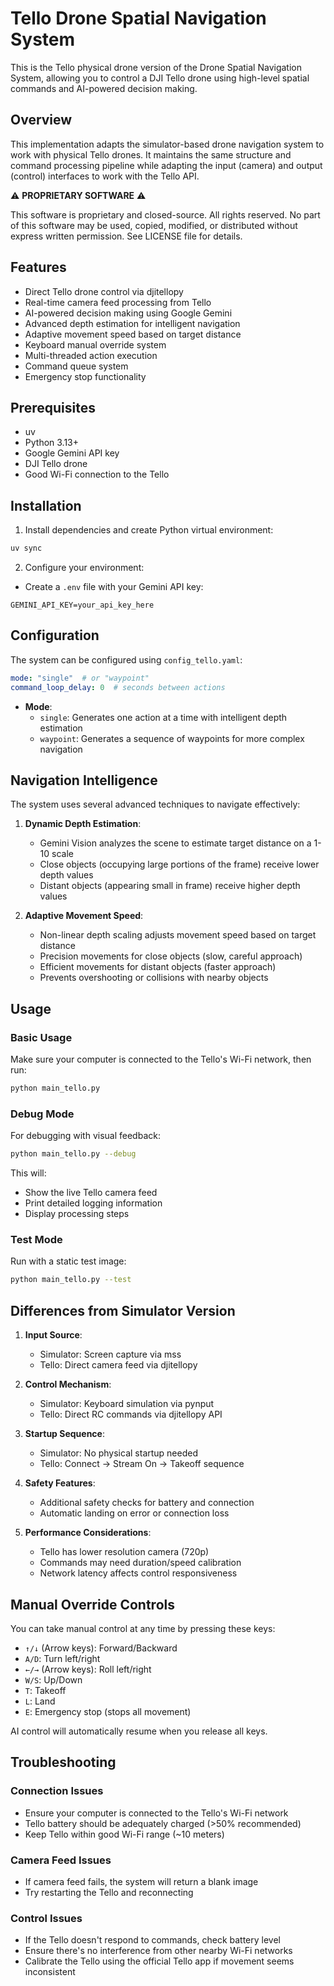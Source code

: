 # Tello Drone Spatial Navigation System

This is the Tello physical drone version of the Drone Spatial Navigation System, allowing you to control a DJI Tello drone using high-level spatial commands and AI-powered decision making.

## Overview

This implementation adapts the simulator-based drone navigation system to work with physical Tello drones. It maintains the same structure and command processing pipeline while adapting the input (camera) and output (control) interfaces to work with the Tello API.


⚠️ **PROPRIETARY SOFTWARE** ⚠️

This software is proprietary and closed-source. All rights reserved.
No part of this software may be used, copied, modified, or distributed without express written permission.
See LICENSE file for details.

## Features

- Direct Tello drone control via djitellopy
- Real-time camera feed processing from Tello
- AI-powered decision making using Google Gemini
- Advanced depth estimation for intelligent navigation
- Adaptive movement speed based on target distance
- Keyboard manual override system
- Multi-threaded action execution
- Command queue system
- Emergency stop functionality

## Prerequisites

- uv
- Python 3.13+
- Google Gemini API key
- DJI Tello drone
- Good Wi-Fi connection to the Tello

## Installation

1. Install dependencies and create Python virtual environment:
```bash
uv sync
```

2. Configure your environment:
- Create a `.env` file with your Gemini API key:
```
GEMINI_API_KEY=your_api_key_here
```

## Configuration

The system can be configured using `config_tello.yaml`:

```yaml
mode: "single"  # or "waypoint"
command_loop_delay: 0  # seconds between actions
```

- **Mode**:
  - `single`: Generates one action at a time with intelligent depth estimation
  - `waypoint`: Generates a sequence of waypoints for more complex navigation

## Navigation Intelligence

The system uses several advanced techniques to navigate effectively:

1. **Dynamic Depth Estimation**:
   - Gemini Vision analyzes the scene to estimate target distance on a 1-10 scale
   - Close objects (occupying large portions of the frame) receive lower depth values
   - Distant objects (appearing small in frame) receive higher depth values

2. **Adaptive Movement Speed**:
   - Non-linear depth scaling adjusts movement speed based on target distance
   - Precision movements for close objects (slow, careful approach)
   - Efficient movements for distant objects (faster approach)
   - Prevents overshooting or collisions with nearby objects

## Usage

### Basic Usage

Make sure your computer is connected to the Tello's Wi-Fi network, then run:

```bash
python main_tello.py
```

### Debug Mode

For debugging with visual feedback:

```bash
python main_tello.py --debug
```

This will:
- Show the live Tello camera feed
- Print detailed logging information
- Display processing steps

### Test Mode

Run with a static test image:

```bash
python main_tello.py --test
```

## Differences from Simulator Version

1. **Input Source**:
   - Simulator: Screen capture via mss
   - Tello: Direct camera feed via djitellopy

2. **Control Mechanism**:
   - Simulator: Keyboard simulation via pynput
   - Tello: Direct RC commands via djitellopy API

3. **Startup Sequence**:
   - Simulator: No physical startup needed
   - Tello: Connect → Stream On → Takeoff sequence

4. **Safety Features**:
   - Additional safety checks for battery and connection
   - Automatic landing on error or connection loss

5. **Performance Considerations**:
   - Tello has lower resolution camera (720p)
   - Commands may need duration/speed calibration
   - Network latency affects control responsiveness

## Manual Override Controls

You can take manual control at any time by pressing these keys:

- `↑/↓` (Arrow keys): Forward/Backward
- `A/D`: Turn left/right
- `←/→` (Arrow keys): Roll left/right
- `W/S`: Up/Down
- `T`: Takeoff
- `L`: Land
- `E`: Emergency stop (stops all movement)

AI control will automatically resume when you release all keys.

## Troubleshooting

### Connection Issues

- Ensure your computer is connected to the Tello's Wi-Fi network
- Tello battery should be adequately charged (>50% recommended)
- Keep Tello within good Wi-Fi range (~10 meters)

### Camera Feed Issues

- If camera feed fails, the system will return a blank image
- Try restarting the Tello and reconnecting

### Control Issues

- If the Tello doesn't respond to commands, check battery level
- Ensure there's no interference from other nearby Wi-Fi networks
- Calibrate the Tello using the official Tello app if movement seems inconsistent

